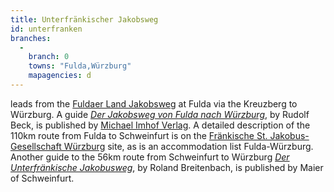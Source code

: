 ```yaml
---
title: Unterfränkischer Jakobsweg
id: unterfranken
branches:
  -
    branch: 0
    towns: "Fulda,Würzburg"
    mapagencies: d
---
```


leads from the [Fuldaer Land Jakobsweg][0] at Fulda via the Kreuzberg to Würzburg. A guide [_Der Jakobsweg von Fulda nach Würzburg_][1], by Rudolf Beck, is published by [Michael Imhof Verlag][2]. A detailed description of the 110km route from Fulda to Schweinfurt is on the [Fränkische St. Jakobus-Gesellschaft Würzburg][3] site, as is an accommodation list Fulda-Würzburg. Another guide to the 56km route from Schweinfurt to Würzburg [_Der Unterfränkische Jakobusweg_][4], by Roland Breitenbach, is published by Maier of Schweinfurt.

[0]: fulda.html
[1]: http://www.amazon.de/exec/obidos/ASIN/3935590954/europaischefe-21
[2]: http://www.imhof-verlag.de
[3]: http://www.jakobus-gesellschaften.de/index.php?fulda_schweinfurt
[4]: http://www.amazon.de/exec/obidos/ASIN/3926300418/europaischefe-21